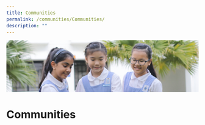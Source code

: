 ```yaml
---
title: Communities
permalink: /communities/Communities/
description: ""
---
```

![](/images/COmmunities.jpg)


Communities
===========